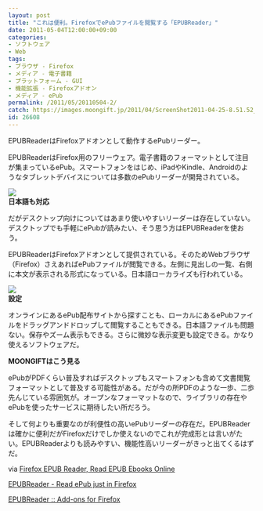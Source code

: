 ```yaml
---
layout: post
title: "これは便利。FirefoxでePubファイルを閲覧する「EPUBReader」"
date: 2011-05-04T12:00:00+09:00
categories:
- ソフトウェア
- Web
tags: 
- ブラウザ - Firefox
- メディア - 電子書籍
- プラットフォーム - GUI
- 機能拡張 - Firefoxアドオン
- メディア - ePub
permalink: /2011/05/20110504-2/
catch: https://images.moongift.jp/2011/04/ScreenShot2011-04-25-8.51.52_thumb.png
id: 26608
---
```

EPUBReaderはFirefoxアドオンとして動作するePubリーダー。

  

EPUBReaderはFirefox用のフリーウェア。電子書籍のフォーマットとして注目が集まっているePub。スマートフォンをはじめ、iPadやKindle、Androidのようなタブレットデバイスについては多数のePubリーダーが開発されている。

  

![](https://images.moongift.jp/2011/04/ScreenShot2011-04-25-8.50.24_thumb.png)  
**日本語も対応**

  

だがデスクトップ向けについてはあまり使いやすいリーダーは存在していない。デスクトップでも手軽にePubが読みたい、そう思う方はEPUBReaderを使おう。

  
<!--more-->  

EPUBReaderはFirefoxアドオンとして提供されている。そのためWebブラウザ（Firefox）さえあればePubファイルが閲覧できる。左側に見出しの一覧、右側に本文が表示される形式になっている。日本語ローカライズも行われている。

  

![](https://images.moongift.jp/2011/04/ScreenShot2011-04-25-8.51.52_thumb.png)  
**設定**

  

オンラインにあるePub配布サイトから探すことも、ローカルにあるePubファイルをドラッグアンドドロップして閲覧することもできる。日本語ファイルも問題ない。保存やズーム表示もできる。さらに微妙な表示変更も設定できる。かなり使えるソフトウェアだ。

  
  
  

**MOONGIFTはこう見る**

  

ePubがPDFくらい普及すればデスクトップもスマートフォンも含めて文書閲覧フォーマットとして普及する可能性がある。だが今の所PDFのような一歩、二歩先んじている雰囲気が。オープンなフォーマットなので、ライブラリの存在やePubを使ったサービスに期待したい所だろう。

  

そして何よりも重要なのが利便性の高いePubリーダーの存在だ。EPUBReaderは確かに便利だがFirefoxだけでしか使えないのでこれが完成形とは言いがたい。EPUBReaderよりも読みやすい、機能性高いリーダーがきっと出てくるはずだ。

  

via [Firefox EPUB Reader, Read EPUB Ebooks Online](http://www.ghacks.net/2011/04/22/firefox-epub-reader-read-epub-ebooks-online/)

  

[EPUBReader - Read ePub just in Firefox](http://www.epubread.com/en/)

  

[EPUBReader :: Add-ons for Firefox](https://addons.mozilla.org/en-US/firefox/addon/epubreader/)

